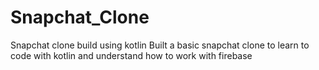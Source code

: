 # Snapchat_Clone
Snapchat clone build using kotlin 
Built a basic snapchat clone to learn to code with kotlin and understand how to work with firebase 
